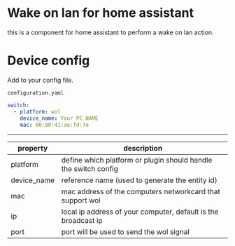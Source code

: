 # Wake on lan for home assistant

this is a component for home assistant to perform a wake on lan action.


# Device config
Add to your config file. 

`configuration.yaml`  

```yaml
switch:
  - platform: wol
    device_name: Your PC NAME
    mac: 00:80:41:ae:fd:7e 
```

---
| property | description |
| --- | --- |
| platform | define which platform or plugin should handle the switch config |
| device_name | reference name (used to generate the entity id) |
| mac | mac address of the computers networkcard that support wol |
| ip | local ip address of your computer, default is the broadcast ip |
| port | port will be used to send the wol signal | 